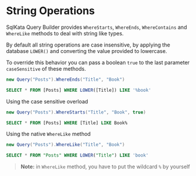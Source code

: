 String Operations
=================

SqlKata Query Builder provides `WhereStarts`, `WhereEnds`, `WhereContains` and `WhereLike` methods to deal with string like types.

By default all string operations are case insensitive, by applying the database `LOWER()` and converting the value provided to lowercase.

To override this behavior you can pass a boolean `true` to the last parameter `caseSensitive` of these methods.


```cs
new Query("Posts").WhereEnds("Title", "Book")
```

```sql
SELECT * FROM [Posts] WHERE LOWER([Title]) LIKE '%book'
```

Using the case sensitive overload

```cs
new Query("Posts").WhereStarts("Title", "Book", true)
```

```sql
SELECT * FROM [Posts] WHERE [Title] LIKE Book%
```

Using the native `WhereLike` method

```cs
new Query("Posts").WhereLike("Title", "Book")
```

```sql
SELECT * FROM "Posts" WHERE LOWER("Title") LIKE 'book'
```

> **Note:** in `WhereLike` method, you have to put the wildcard `%` by yourself